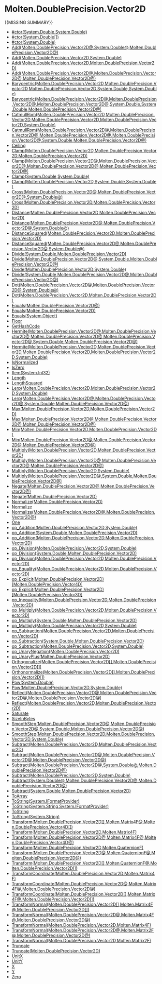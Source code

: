﻿  
# Molten.DoublePrecision.Vector2D
{{MISSING SUMMARY}}
  
*  [#ctor(System.Double,System.Double)](docs/Molten.Math/Molten/DoublePrecision/Vector2D/#ctor.md)  
*  [#ctor(System.Double[])](docs/Molten.Math/Molten/DoublePrecision/Vector2D/#ctor.md)  
*  [#ctor(System.Double)](docs/Molten.Math/Molten/DoublePrecision/Vector2D/#ctor.md)  
*  [Add(Molten.DoublePrecision.Vector2D@,System.Double@,Molten.DoublePrecision.Vector2D@)](docs/Molten.Math/Molten/DoublePrecision/Vector2D/Add.md)  
*  [Add(Molten.DoublePrecision.Vector2D,System.Double)](docs/Molten.Math/Molten/DoublePrecision/Vector2D/Add.md)  
*  [Add(Molten.DoublePrecision.Vector2D,Molten.DoublePrecision.Vector2D)](docs/Molten.Math/Molten/DoublePrecision/Vector2D/Add.md)  
*  [Add(Molten.DoublePrecision.Vector2D@,Molten.DoublePrecision.Vector2D@,Molten.DoublePrecision.Vector2D@)](docs/Molten.Math/Molten/DoublePrecision/Vector2D/Add.md)  
*  [Barycentric(Molten.DoublePrecision.Vector2D,Molten.DoublePrecision.Vector2D,Molten.DoublePrecision.Vector2D,System.Double,System.Double)](docs/Molten.Math/Molten/DoublePrecision/Vector2D/Barycentric.md)  
*  [Barycentric(Molten.DoublePrecision.Vector2D@,Molten.DoublePrecision.Vector2D@,Molten.DoublePrecision.Vector2D@,System.Double,System.Double,Molten.DoublePrecision.Vector2D@)](docs/Molten.Math/Molten/DoublePrecision/Vector2D/Barycentric.md)  
*  [CatmullRom(Molten.DoublePrecision.Vector2D,Molten.DoublePrecision.Vector2D,Molten.DoublePrecision.Vector2D,Molten.DoublePrecision.Vector2D,System.Double)](docs/Molten.Math/Molten/DoublePrecision/Vector2D/CatmullRom.md)  
*  [CatmullRom(Molten.DoublePrecision.Vector2D@,Molten.DoublePrecision.Vector2D@,Molten.DoublePrecision.Vector2D@,Molten.DoublePrecision.Vector2D@,System.Double,Molten.DoublePrecision.Vector2D@)](docs/Molten.Math/Molten/DoublePrecision/Vector2D/CatmullRom.md)  
*  [Ceiling](docs/Molten.Math/Molten/DoublePrecision/Vector2D/Ceiling.md)  
*  [Clamp(Molten.DoublePrecision.Vector2D,Molten.DoublePrecision.Vector2D,Molten.DoublePrecision.Vector2D)](docs/Molten.Math/Molten/DoublePrecision/Vector2D/Clamp.md)  
*  [Clamp(Molten.DoublePrecision.Vector2D@,Molten.DoublePrecision.Vector2D@,Molten.DoublePrecision.Vector2D@,Molten.DoublePrecision.Vector2D@)](docs/Molten.Math/Molten/DoublePrecision/Vector2D/Clamp.md)  
*  [Clamp(System.Double,System.Double)](docs/Molten.Math/Molten/DoublePrecision/Vector2D/Clamp.md)  
*  [Clamp(Molten.DoublePrecision.Vector2D,System.Double,System.Double)](docs/Molten.Math/Molten/DoublePrecision/Vector2D/Clamp.md)  
*  [Cross(Molten.DoublePrecision.Vector2D@,Molten.DoublePrecision.Vector2D@,System.Double@)](docs/Molten.Math/Molten/DoublePrecision/Vector2D/Cross.md)  
*  [Cross(Molten.DoublePrecision.Vector2D,Molten.DoublePrecision.Vector2D)](docs/Molten.Math/Molten/DoublePrecision/Vector2D/Cross.md)  
*  [Distance(Molten.DoublePrecision.Vector2D,Molten.DoublePrecision.Vector2D)](docs/Molten.Math/Molten/DoublePrecision/Vector2D/Distance.md)  
*  [Distance(Molten.DoublePrecision.Vector2D@,Molten.DoublePrecision.Vector2D@,System.Double@)](docs/Molten.Math/Molten/DoublePrecision/Vector2D/Distance.md)  
*  [DistanceSquared(Molten.DoublePrecision.Vector2D,Molten.DoublePrecision.Vector2D)](docs/Molten.Math/Molten/DoublePrecision/Vector2D/DistanceSquared.md)  
*  [DistanceSquared(Molten.DoublePrecision.Vector2D@,Molten.DoublePrecision.Vector2D@,System.Double@)](docs/Molten.Math/Molten/DoublePrecision/Vector2D/DistanceSquared.md)  
*  [Divide(System.Double,Molten.DoublePrecision.Vector2D)](docs/Molten.Math/Molten/DoublePrecision/Vector2D/Divide.md)  
*  [Divide(Molten.DoublePrecision.Vector2D@,System.Double,Molten.DoublePrecision.Vector2D@)](docs/Molten.Math/Molten/DoublePrecision/Vector2D/Divide.md)  
*  [Divide(Molten.DoublePrecision.Vector2D,System.Double)](docs/Molten.Math/Molten/DoublePrecision/Vector2D/Divide.md)  
*  [Divide(System.Double,Molten.DoublePrecision.Vector2D@,Molten.DoublePrecision.Vector2D@)](docs/Molten.Math/Molten/DoublePrecision/Vector2D/Divide.md)  
*  [Dot(Molten.DoublePrecision.Vector2D@,Molten.DoublePrecision.Vector2D@,System.Double@)](docs/Molten.Math/Molten/DoublePrecision/Vector2D/Dot.md)  
*  [Dot(Molten.DoublePrecision.Vector2D,Molten.DoublePrecision.Vector2D)](docs/Molten.Math/Molten/DoublePrecision/Vector2D/Dot.md)  
*  [Equals(Molten.DoublePrecision.Vector2D@)](docs/Molten.Math/Molten/DoublePrecision/Vector2D/Equals.md)  
*  [Equals(Molten.DoublePrecision.Vector2D)](docs/Molten.Math/Molten/DoublePrecision/Vector2D/Equals.md)  
*  [Equals(System.Object)](docs/Molten.Math/Molten/DoublePrecision/Vector2D/Equals.md)  
*  [Floor](docs/Molten.Math/Molten/DoublePrecision/Vector2D/Floor.md)  
*  [GetHashCode](docs/Molten.Math/Molten/DoublePrecision/Vector2D/GetHashCode.md)  
*  [Hermite(Molten.DoublePrecision.Vector2D@,Molten.DoublePrecision.Vector2D@,Molten.DoublePrecision.Vector2D@,Molten.DoublePrecision.Vector2D@,System.Double,Molten.DoublePrecision.Vector2D@)](docs/Molten.Math/Molten/DoublePrecision/Vector2D/Hermite.md)  
*  [Hermite(Molten.DoublePrecision.Vector2D,Molten.DoublePrecision.Vector2D,Molten.DoublePrecision.Vector2D,Molten.DoublePrecision.Vector2D,System.Double)](docs/Molten.Math/Molten/DoublePrecision/Vector2D/Hermite.md)  
*  [IsNormalized](docs/Molten.Math/Molten/DoublePrecision/Vector2D/IsNormalized.md)  
*  [IsZero](docs/Molten.Math/Molten/DoublePrecision/Vector2D/IsZero.md)  
*  [Item(System.Int32)](docs/Molten.Math/Molten/DoublePrecision/Vector2D/Item.md)  
*  [Length](docs/Molten.Math/Molten/DoublePrecision/Vector2D/Length.md)  
*  [LengthSquared](docs/Molten.Math/Molten/DoublePrecision/Vector2D/LengthSquared.md)  
*  [Lerp(Molten.DoublePrecision.Vector2D,Molten.DoublePrecision.Vector2D,System.Double)](docs/Molten.Math/Molten/DoublePrecision/Vector2D/Lerp.md)  
*  [Lerp(Molten.DoublePrecision.Vector2D@,Molten.DoublePrecision.Vector2D@,System.Double,Molten.DoublePrecision.Vector2D@)](docs/Molten.Math/Molten/DoublePrecision/Vector2D/Lerp.md)  
*  [Max(Molten.DoublePrecision.Vector2D,Molten.DoublePrecision.Vector2D)](docs/Molten.Math/Molten/DoublePrecision/Vector2D/Max.md)  
*  [Max(Molten.DoublePrecision.Vector2D@,Molten.DoublePrecision.Vector2D@,Molten.DoublePrecision.Vector2D@)](docs/Molten.Math/Molten/DoublePrecision/Vector2D/Max.md)  
*  [Min(Molten.DoublePrecision.Vector2D,Molten.DoublePrecision.Vector2D)](docs/Molten.Math/Molten/DoublePrecision/Vector2D/Min.md)  
*  [Min(Molten.DoublePrecision.Vector2D@,Molten.DoublePrecision.Vector2D@,Molten.DoublePrecision.Vector2D@)](docs/Molten.Math/Molten/DoublePrecision/Vector2D/Min.md)  
*  [Multiply(Molten.DoublePrecision.Vector2D,Molten.DoublePrecision.Vector2D)](docs/Molten.Math/Molten/DoublePrecision/Vector2D/Multiply.md)  
*  [Multiply(Molten.DoublePrecision.Vector2D@,Molten.DoublePrecision.Vector2D@,Molten.DoublePrecision.Vector2D@)](docs/Molten.Math/Molten/DoublePrecision/Vector2D/Multiply.md)  
*  [Multiply(Molten.DoublePrecision.Vector2D,System.Double)](docs/Molten.Math/Molten/DoublePrecision/Vector2D/Multiply.md)  
*  [Multiply(Molten.DoublePrecision.Vector2D@,System.Double,Molten.DoublePrecision.Vector2D@)](docs/Molten.Math/Molten/DoublePrecision/Vector2D/Multiply.md)  
*  [Negate(Molten.DoublePrecision.Vector2D@,Molten.DoublePrecision.Vector2D@)](docs/Molten.Math/Molten/DoublePrecision/Vector2D/Negate.md)  
*  [Negate(Molten.DoublePrecision.Vector2D)](docs/Molten.Math/Molten/DoublePrecision/Vector2D/Negate.md)  
*  [Normalize(Molten.DoublePrecision.Vector2D)](docs/Molten.Math/Molten/DoublePrecision/Vector2D/Normalize.md)  
*  [Normalize](docs/Molten.Math/Molten/DoublePrecision/Vector2D/Normalize.md)  
*  [Normalize(Molten.DoublePrecision.Vector2D@,Molten.DoublePrecision.Vector2D@)](docs/Molten.Math/Molten/DoublePrecision/Vector2D/Normalize.md)  
*  [One](docs/Molten.Math/Molten/DoublePrecision/Vector2D/One.md)  
*  [op_Addition(Molten.DoublePrecision.Vector2D,System.Double)](docs/Molten.Math/Molten/DoublePrecision/Vector2D/op_Addition.md)  
*  [op_Addition(System.Double,Molten.DoublePrecision.Vector2D)](docs/Molten.Math/Molten/DoublePrecision/Vector2D/op_Addition.md)  
*  [op_Addition(Molten.DoublePrecision.Vector2D,Molten.DoublePrecision.Vector2D)](docs/Molten.Math/Molten/DoublePrecision/Vector2D/op_Addition.md)  
*  [op_Division(Molten.DoublePrecision.Vector2D,System.Double)](docs/Molten.Math/Molten/DoublePrecision/Vector2D/op_Division.md)  
*  [op_Division(System.Double,Molten.DoublePrecision.Vector2D)](docs/Molten.Math/Molten/DoublePrecision/Vector2D/op_Division.md)  
*  [op_Division(Molten.DoublePrecision.Vector2D,Molten.DoublePrecision.Vector2D)](docs/Molten.Math/Molten/DoublePrecision/Vector2D/op_Division.md)  
*  [op_Equality(Molten.DoublePrecision.Vector2D,Molten.DoublePrecision.Vector2D)](docs/Molten.Math/Molten/DoublePrecision/Vector2D/op_Equality.md)  
*  [op_Explicit(Molten.DoublePrecision.Vector2D) [Molten.DoublePrecision.Vector4D]](docs/Molten.Math/Molten/DoublePrecision/Vector2D/op_Explicit.md)  
*  [op_Explicit(Molten.DoublePrecision.Vector2D) [Molten.DoublePrecision.Vector3D]](docs/Molten.Math/Molten/DoublePrecision/Vector2D/op_Explicit.md)  
*  [op_Inequality(Molten.DoublePrecision.Vector2D,Molten.DoublePrecision.Vector2D)](docs/Molten.Math/Molten/DoublePrecision/Vector2D/op_Inequality.md)  
*  [op_Multiply(Molten.DoublePrecision.Vector2D,Molten.DoublePrecision.Vector2D)](docs/Molten.Math/Molten/DoublePrecision/Vector2D/op_Multiply.md)  
*  [op_Multiply(System.Double,Molten.DoublePrecision.Vector2D)](docs/Molten.Math/Molten/DoublePrecision/Vector2D/op_Multiply.md)  
*  [op_Multiply(Molten.DoublePrecision.Vector2D,System.Double)](docs/Molten.Math/Molten/DoublePrecision/Vector2D/op_Multiply.md)  
*  [op_Subtraction(Molten.DoublePrecision.Vector2D,Molten.DoublePrecision.Vector2D)](docs/Molten.Math/Molten/DoublePrecision/Vector2D/op_Subtraction.md)  
*  [op_Subtraction(System.Double,Molten.DoublePrecision.Vector2D)](docs/Molten.Math/Molten/DoublePrecision/Vector2D/op_Subtraction.md)  
*  [op_Subtraction(Molten.DoublePrecision.Vector2D,System.Double)](docs/Molten.Math/Molten/DoublePrecision/Vector2D/op_Subtraction.md)  
*  [op_UnaryNegation(Molten.DoublePrecision.Vector2D)](docs/Molten.Math/Molten/DoublePrecision/Vector2D/op_UnaryNegation.md)  
*  [op_UnaryPlus(Molten.DoublePrecision.Vector2D)](docs/Molten.Math/Molten/DoublePrecision/Vector2D/op_UnaryPlus.md)  
*  [Orthogonalize(Molten.DoublePrecision.Vector2D[],Molten.DoublePrecision.Vector2D[])](docs/Molten.Math/Molten/DoublePrecision/Vector2D/Orthogonalize.md)  
*  [Orthonormalize(Molten.DoublePrecision.Vector2D[],Molten.DoublePrecision.Vector2D[])](docs/Molten.Math/Molten/DoublePrecision/Vector2D/Orthonormalize.md)  
*  [Pow(System.Double)](docs/Molten.Math/Molten/DoublePrecision/Vector2D/Pow.md)  
*  [Pow(Molten.DoublePrecision.Vector2D,System.Double)](docs/Molten.Math/Molten/DoublePrecision/Vector2D/Pow.md)  
*  [Reflect(Molten.DoublePrecision.Vector2D@,Molten.DoublePrecision.Vector2D@,Molten.DoublePrecision.Vector2D@)](docs/Molten.Math/Molten/DoublePrecision/Vector2D/Reflect.md)  
*  [Reflect(Molten.DoublePrecision.Vector2D,Molten.DoublePrecision.Vector2D)](docs/Molten.Math/Molten/DoublePrecision/Vector2D/Reflect.md)  
*  [Saturate](docs/Molten.Math/Molten/DoublePrecision/Vector2D/Saturate.md)  
*  [SizeInBytes](docs/Molten.Math/Molten/DoublePrecision/Vector2D/SizeInBytes.md)  
*  [SmoothStep(Molten.DoublePrecision.Vector2D@,Molten.DoublePrecision.Vector2D@,System.Double,Molten.DoublePrecision.Vector2D@)](docs/Molten.Math/Molten/DoublePrecision/Vector2D/SmoothStep.md)  
*  [SmoothStep(Molten.DoublePrecision.Vector2D,Molten.DoublePrecision.Vector2D,System.Double)](docs/Molten.Math/Molten/DoublePrecision/Vector2D/SmoothStep.md)  
*  [Subtract(Molten.DoublePrecision.Vector2D,Molten.DoublePrecision.Vector2D)](docs/Molten.Math/Molten/DoublePrecision/Vector2D/Subtract.md)  
*  [Subtract(Molten.DoublePrecision.Vector2D@,Molten.DoublePrecision.Vector2D@,Molten.DoublePrecision.Vector2D@)](docs/Molten.Math/Molten/DoublePrecision/Vector2D/Subtract.md)  
*  [Subtract(Molten.DoublePrecision.Vector2D@,System.Double@,Molten.DoublePrecision.Vector2D@)](docs/Molten.Math/Molten/DoublePrecision/Vector2D/Subtract.md)  
*  [Subtract(Molten.DoublePrecision.Vector2D,System.Double)](docs/Molten.Math/Molten/DoublePrecision/Vector2D/Subtract.md)  
*  [Subtract(System.Double@,Molten.DoublePrecision.Vector2D@,Molten.DoublePrecision.Vector2D@)](docs/Molten.Math/Molten/DoublePrecision/Vector2D/Subtract.md)  
*  [Subtract(System.Double,Molten.DoublePrecision.Vector2D)](docs/Molten.Math/Molten/DoublePrecision/Vector2D/Subtract.md)  
*  [ToArray](docs/Molten.Math/Molten/DoublePrecision/Vector2D/ToArray.md)  
*  [ToString(System.IFormatProvider)](docs/Molten.Math/Molten/DoublePrecision/Vector2D/ToString.md)  
*  [ToString(System.String,System.IFormatProvider)](docs/Molten.Math/Molten/DoublePrecision/Vector2D/ToString.md)  
*  [ToString](docs/Molten.Math/Molten/DoublePrecision/Vector2D/ToString.md)  
*  [ToString(System.String)](docs/Molten.Math/Molten/DoublePrecision/Vector2D/ToString.md)  
*  [Transform(Molten.DoublePrecision.Vector2D[],Molten.Matrix4F@,Molten.DoublePrecision.Vector4D[])](docs/Molten.Math/Molten/DoublePrecision/Vector2D/Transform.md)  
*  [Transform(Molten.DoublePrecision.Vector2D,Molten.Matrix4F)](docs/Molten.Math/Molten/DoublePrecision/Vector2D/Transform.md)  
*  [Transform(Molten.DoublePrecision.Vector2D@,Molten.Matrix4F@,Molten.DoublePrecision.Vector4D@)](docs/Molten.Math/Molten/DoublePrecision/Vector2D/Transform.md)  
*  [Transform(Molten.DoublePrecision.Vector2D,Molten.QuaternionF)](docs/Molten.Math/Molten/DoublePrecision/Vector2D/Transform.md)  
*  [Transform(Molten.DoublePrecision.Vector2D@,Molten.QuaternionF@,Molten.DoublePrecision.Vector2D@)](docs/Molten.Math/Molten/DoublePrecision/Vector2D/Transform.md)  
*  [Transform(Molten.DoublePrecision.Vector2D[],Molten.QuaternionF@,Molten.DoublePrecision.Vector2D[])](docs/Molten.Math/Molten/DoublePrecision/Vector2D/Transform.md)  
*  [TransformCoordinate(Molten.DoublePrecision.Vector2D,Molten.Matrix4F)](docs/Molten.Math/Molten/DoublePrecision/Vector2D/TransformCoordinate.md)  
*  [TransformCoordinate(Molten.DoublePrecision.Vector2D@,Molten.Matrix4F@,Molten.DoublePrecision.Vector2D@)](docs/Molten.Math/Molten/DoublePrecision/Vector2D/TransformCoordinate.md)  
*  [TransformCoordinate(Molten.DoublePrecision.Vector2D[],Molten.Matrix4F@,Molten.DoublePrecision.Vector2D[])](docs/Molten.Math/Molten/DoublePrecision/Vector2D/TransformCoordinate.md)  
*  [TransformNormal(Molten.DoublePrecision.Vector2D[],Molten.Matrix4F@,Molten.DoublePrecision.Vector2D[])](docs/Molten.Math/Molten/DoublePrecision/Vector2D/TransformNormal.md)  
*  [TransformNormal(Molten.DoublePrecision.Vector2D@,Molten.Matrix4F@,Molten.DoublePrecision.Vector2D@)](docs/Molten.Math/Molten/DoublePrecision/Vector2D/TransformNormal.md)  
*  [TransformNormal(Molten.DoublePrecision.Vector2D,Molten.Matrix4F)](docs/Molten.Math/Molten/DoublePrecision/Vector2D/TransformNormal.md)  
*  [TransformNormal(Molten.DoublePrecision.Vector2D@,Molten.Matrix2F@,Molten.DoublePrecision.Vector2D@)](docs/Molten.Math/Molten/DoublePrecision/Vector2D/TransformNormal.md)  
*  [TransformNormal(Molten.DoublePrecision.Vector2D,Molten.Matrix2F)](docs/Molten.Math/Molten/DoublePrecision/Vector2D/TransformNormal.md)  
*  [Truncate](docs/Molten.Math/Molten/DoublePrecision/Vector2D/Truncate.md)  
*  [Truncate(Molten.DoublePrecision.Vector2D)](docs/Molten.Math/Molten/DoublePrecision/Vector2D/Truncate.md)  
*  [UnitX](docs/Molten.Math/Molten/DoublePrecision/Vector2D/UnitX.md)  
*  [UnitY](docs/Molten.Math/Molten/DoublePrecision/Vector2D/UnitY.md)  
*  [X](docs/Molten.Math/Molten/DoublePrecision/Vector2D/X.md)  
*  [Y](docs/Molten.Math/Molten/DoublePrecision/Vector2D/Y.md)  
*  [Zero](docs/Molten.Math/Molten/DoublePrecision/Vector2D/Zero.md)